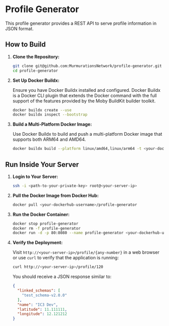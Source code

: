 # Profile Generator

This profile generator provides a REST API to serve profile information in JSON format.

## How to Build

1. **Clone the Repository:**

   ```sh
   git clone git@github.com:MurmurationsNetwork/profile-generator.git
   cd profile-generator
   ```

2. **Set Up Docker Buildx:**

   Ensure you have Docker Buildx installed and configured. Docker Buildx is a Docker CLI plugin that extends the Docker command with the full support of the features provided by the Moby BuildKit builder toolkit.

   ```sh
   docker buildx create --use
   docker buildx inspect --bootstrap
   ```

3. **Build a Multi-Platform Docker Image:**

   Use Docker Buildx to build and push a multi-platform Docker image that supports both ARM64 and AMD64.

   ```sh
   docker buildx build --platform linux/amd64,linux/arm64 -t <your-dockerhub-username>/profile-generator --push .
   ```

## Run Inside Your Server

1. **Login to Your Server:**

   ```sh
   ssh -i <path-to-your-private-key> root@<your-server-ip>
   ```

2. **Pull the Docker Image from Docker Hub:**

   ```sh
   docker pull <your-dockerhub-username>/profile-generator
   ```

3. **Run the Docker Container:**

   ```sh
   docker stop profile-generator
   docker rm -f profile-generator
   docker run -d -p 80:8080 --name profile-generator <your-dockerhub-username>/profile-generator
   ```

4. **Verify the Deployment:**

   Visit `http://<your-server-ip>/profile/{any-number}` in a web browser or use `curl` to verify that the application is running:

   ```sh
   curl http://<your-server-ip>/profile/120
   ```

   You should receive a JSON response similar to:

   ```json
   {
     "linked_schemas": [
       "test_schema-v2.0.0"
     ],
     "name": "IC3 Dev",
     "latitude": 11.111111,
     "longitude": 12.121212
   }
   ```
